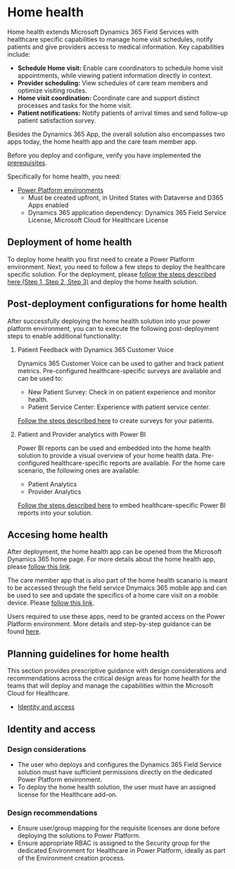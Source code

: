 # Home health

Home health extends Microsoft Dynamics 365 Field Services with healthcare specific capabilities to manage home visit schedules, notify patients and give providers access to medical information. Key capabilities include:

* **Schedule Home visit:** Enable care coordinators to schedule home visit appointments, while viewing patient information directly in context.
* **Provider scheduling:** View schedules of care team members and optimize visiting routes.
* **Home visit coordination:** Coordinate care and support distinct processes and tasks for the home visit.
* **Patient notifications:** Notify patients of arrival times and send follow-up patient satisfaction survey.

Besides the Dynamics 365 App, the overall solution also encompasses two apps today, the home health app and the care team member app.

Before you deploy and configure, verify you have implemented the [prerequisites](../../prereqs.md).

Specifically for home health, you need:

* [Power Platform environments](../powerPlatform/)
  * Must be created upfront, in United States with Dataverse and D365 Apps enabled
  * Dynamics 365 application dependency: Dynamics 365 Field Service License, Microsoft Cloud for Healthcare License

## Deployment of home health

To deploy home health you first need to create a Power Platform environment. Next, you need to follow a few steps to deploy the healthcare specific solution.
For the deployment, please [follow the steps described here (Step 1, Step 2, Step 3)](https://docs.microsoft.com/en-us/dynamics365/industry/healthcare/deploy#step-1-prepare-environment) and deploy the home health solution.

## Post-deployment configurations for home health

After successfully deploying the home health solution into your power platform environment, you can to execute the following post-deployment steps to enable additional functionality:

1. Patient Feedback with Dynamics 365 Customer Voice

   Dynamics 365 Customer Voice can be used to gather and track patient metrics. Pre-configured healthcare-specific surveys are available and can be used to:

    * New Patient Survey: Check in on patient experience and monitor health.
    * Patient Service Center: Experience with patient service center.

   [Follow the steps described here](https://docs.microsoft.com/en-us/dynamics365/industry/healthcare/configure-customer-feedback#create-a-survey-project-from-a-template) to create surveys for your patients.

2. Patient and Provider analytics with Power BI

   Power BI reports can be used and embedded into the home health solution to provide a visual overview of your home health data. Pre-configured healthcare-specific reports are available. For the home care scenario, the following ones are available:

   * Patient Analytics
   * Provider Analytics

   [Follow the steps described here](https://docs.microsoft.com/en-us/dynamics365/industry/healthcare/configure-powerbi-reports#embed-the-power-bi-report-in-home-health-or-care-management) to embed healthcare-specific Power BI reports into your solution.

## Accesing home health

After deployment, the home health app can be opened from the Microsoft Dynamics 365 home page. For more details about the home health app, please [follow this link](https://docs.microsoft.com/en-us/dynamics365/industry/healthcare/use-home-health#home-health-app).

The care member app that is also part of the home health scanario is meant to be accessed through the field service Dnymaics 365 mobile app and can be used to see and update the specifics of a home care visit on a mobile device. Please [follow this link](https://docs.microsoft.com/en-us/dynamics365/industry/healthcare/use-home-health#care-team-member-app).

Users required to use these apps, need to be granted access on the Power Platform environment. More details and step-by-step guidance can be found [here](https://docs.microsoft.com/en-us/dynamics365/industry/healthcare/deploy#step-3-add-users-and-assign-security-role).

## Planning guidelines for home health

This section provides prescriptive guidance with design considerations and recommendations across the critical design areas for home health for the teams that will deploy and manage the capabilities within the Microsoft Cloud for Healthcare.

* [Identity and access](#identity-and-access)

## Identity and access

### Design considerations

* The user who deploys and configures the Dynamics 365 Field Service solution must have sufficient permissions directly on the dedicated Power Platform environment.
* To deploy the home health solution, the user must have an assigned license for the Healthcare add-on.

### Design recommendations

* Ensure user/group mapping for the requisite licenses are done before deploying the solutions to Power Platform.
* Ensure appropriate RBAC is assigned to the Security group for the dedicated Environment for Healthcare in Power Platform, ideally as part of the Environment creation process.